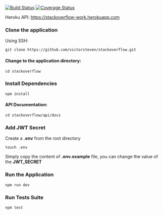 
[![Build Status](https://travis-ci.org/victorsteven/stackoverflow.svg?branch=master)](https://travis-ci.org/victorsteven/stackoverflow)  [![Coverage Status](https://coveralls.io/repos/github/victorsteven/stackoverflow/badge.svg?branch=master)](https://coveralls.io/github/victorsteven/stackoverflow?branch=master)

Heroku API: https://stackoverflow-work.herokuapp.com

### Clone the application 

Using SSH:
```
git clone https://github.com/victorsteven/stackoverflow.git
```

#### Change to the application directory:
```
cd stackoverflow
```

### Install Dependencies
```
npm install
```

#### API Documentation:
```
cd stackoverflow/api/docs
```

### Add JWT Secret
Create a **.env** from the root directory
```
touch .env
```
Simply copy the content of **.env.example** file, you can change the value of the **JWT_SECRET**

### Run the Application

```
npm run dev
```

### Run Tests Suite

```
npm test
```
